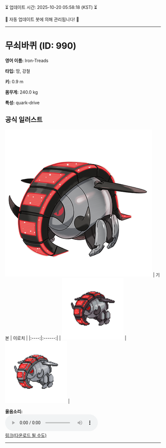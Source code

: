 
⏳ 업데이트 시간: 2025-10-20 05:58:18 (KST) ⏳

🤖 자동 업데이트 봇에 의해 관리됩니다! 🤖

---

# 무쇠바퀴 (ID: 990)
**영어 이름:** Iron-Treads

**타입:** 땅, 강철

**키:** 0.9 m

**몸무게:** 240.0 kg

**특성:** quark-drive

## 공식 일러스트
![](https://raw.githubusercontent.com/PokeAPI/sprites/master/sprites/pokemon/other/official-artwork/990.png)
| 기본 | 이로치 |
|:----:|:------:|
| <img src="https://raw.githubusercontent.com/PokeAPI/sprites/master/sprites/pokemon/990.png" width="200"> | <img src="https://raw.githubusercontent.com/PokeAPI/sprites/master/sprites/pokemon/shiny/990.png" width="200"> |

**울음소리:**<br><audio controls src="https://raw.githubusercontent.com/PokeAPI/cries/main/cries/pokemon/latest/990.ogg"></audio><br> [링크(다운로드 될 수도)](https://raw.githubusercontent.com/PokeAPI/cries/main/cries/pokemon/latest/990.ogg)


---
